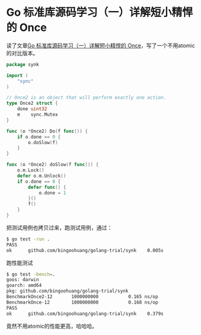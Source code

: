 # Go 标准库源码学习（一）详解短小精悍的 Once

读了文章[Go 标准库源码学习（一）详解短小精悍的 Once](https://mp.weixin.qq.com/s/Lsm-BMdKCKNQjRndNCLwLw)，写了一个不用atomic的对比版本。


```go
package synk

import (
	"sync"
)

// Once2 is an object that will perform exactly one action.
type Once2 struct {
	done uint32
	m    sync.Mutex
}

func (o *Once2) Do(f func()) {
	if o.done == 0 {
		o.doSlow(f)
	}
}

func (o *Once2) doSlow(f func()) {
	o.m.Lock()
	defer o.m.Unlock()
	if o.done == 0 {
		defer func() {
			o.done = 1
		}()
		f()
	}
}
```

把测试用例也拷贝过来，跑测试用例，通过：

```bash
$ go test -run .
PASS
ok  	github.com/bingoohuang/golang-trial/synk	0.005s
```

跑性能测试

```bash
$ go test -bench=.
goos: darwin
goarch: amd64
pkg: github.com/bingoohuang/golang-trial/synk
BenchmarkOnce2-12    	1000000000	         0.165 ns/op
BenchmarkOnce-12     	1000000000	         0.168 ns/op
PASS
ok  	github.com/bingoohuang/golang-trial/synk	0.379s
```

竟然不用atomic的性能更高，哈哈哈。
